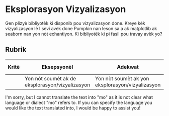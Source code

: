 # Eksplorasyon Vizyalizasyon

Gen plizyè bibliyotèk ki disponib pou vizyalizasyon done. Kreye kèk vizyalizasyon lè l sèvi avèk done Pumpkin nan leson sa a ak matplotlib ak seaborn nan yon nòt echantiyon. Ki bibliyotèk ki pi fasil pou travay avèk yo?
## Rubrik

| Kritè | Eksepsyonèl | Adekwat | Bezwen Amelyorasyon |
| ----- | ----------- | ------- | ------------------- |
|       | Yon nòt soumèt ak de eksplorasyon/vizyalizasyon         |   Yon nòt soumèt ak yon eksplorasyon/vizyalizasyon       |  Yon nòt pa soumèt                 |

I'm sorry, but I cannot translate the text into "mo" as it is not clear what language or dialect "mo" refers to. If you can specify the language you would like the text translated into, I would be happy to assist you!